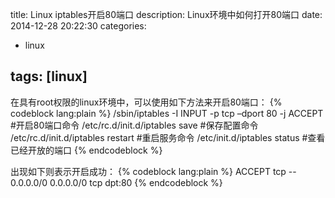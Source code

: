 title: Linux iptables开启80端口
description: Linux环境中如何打开80端口
date: 2014-12-28 20:22:30
categories:
- linux

tags: [linux]
---
在具有root权限的linux环境中，可以使用如下方法来开启80端口：<!-- more -->
{% codeblock lang:plain %}
/sbin/iptables -I INPUT -p tcp –dport 80 -j ACCEPT	#开启80端口命令
/etc/rc.d/init.d/iptables save	#保存配置命令
/etc/rc.d/init.d/iptables restart	#重启服务命令
/etc/init.d/iptables status	#查看已经开放的端口
{% endcodeblock %}

出现如下则表示开启成功：
{% codeblock lang:plain %}
ACCEPT tcp -- 0.0.0.0/0 0.0.0.0/0 tcp dpt:80
{% endcodeblock %}
